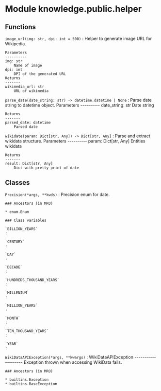Module knowledge.public.helper
==============================

Functions
---------

`image_url(img: str, dpi: int = 500)`
:   Helper to generate image URL for Wikipedia.
    
    Parameters
    ----------
    img: str
        Name of image
    dpi: int
        DPI of the generated URL
    Returns
    -------
    wikimedia_url: str
        URL of wikimedia

`parse_date(date_string: str) ‑> datetime.datetime | None`
:   Parse date string to datetime object.
    Parameters
    ----------
    date_string: str
        Date string
    
    Returns
    -------
    parsed_date: datetime
        Parsed date

`wikidate(param: Dict[str, Any]) ‑> Dict[str, Any]`
:   Parse and extract wikidata structure.
    Parameters
    ----------
    param: Dict[str, Any]
        Entities wikidata
    
    Returns
    -------
    result: Dict[str, Any]
        Dict with pretty print of date

Classes
-------

`Precision(*args, **kwds)`
:   Precision enum for date.

    ### Ancestors (in MRO)

    * enum.Enum

    ### Class variables

    `BILLION_YEARS`
    :

    `CENTURY`
    :

    `DAY`
    :

    `DECADE`
    :

    `HUNDREDS_THOUSAND_YEARS`
    :

    `MILLENIUM`
    :

    `MILLION_YEARS`
    :

    `MONTH`
    :

    `TEN_THOUSAND_YEARS`
    :

    `YEAR`
    :

`WikiDataAPIException(*args, **kwargs)`
:   WikiDataAPIException
    --------------------
    Exception thrown when accessing WikiData fails.

    ### Ancestors (in MRO)

    * builtins.Exception
    * builtins.BaseException